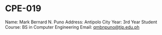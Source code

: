 # CPE-019
Name: Mark Bernard N. Puno
Address: Antipolo City
Year: 3rd Year Student
Course: BS in Computer Engineering
Email: qmbnpuno@tip.edu.ph
